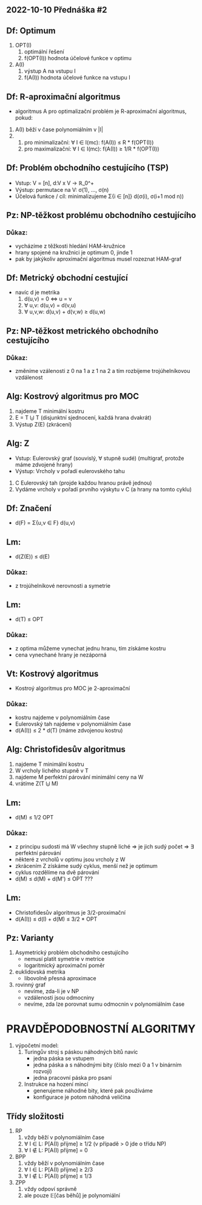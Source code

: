 2022-10-10
Přednáška #2
------------



Df: Optimum
-----------
1. OPT(I) 	
	1. optimální řešení
	2. f(OPT(I)) 	hodnota účelové funkce v optimu
2. A(I)
	1. výstup A na vstupu I
	2. f(A(I))		hodnota účelové funkce na vstupu I


Df: R-aproximační algoritmus
----------------------------
- algoritmus A pro optimalizační problém je R-aproximační algoritmus, pokud:
1. A(I) běží v čase polynomiálním v |I|
2.
	1. pro minimalizační: ∀ I ∈ I(mc): f(A(I)) ≤ R * f(OPT(I))
	1. pro maximalizační: ∀ I ∈ I(mc): f(A(I)) ≥ 1/R * f(OPT(I))


 
Df: Problém obchodního cestujícího (TSP)
----------------------------------------
- Vstup: 					V = [n], d:V x V -> ℝ_0^+
- Výstup: 					permutace na V: σ(1), ..., σ(n)
- Účelová funkce / cíl: 	minimalizujeme Σ{i ∈ [n]} d(σ(i), σ(i+1 mod n))


Pz: NP-těžkost problému obchodního cestujícího
----------------------------------------------
### Důkaz:
- vycházíme z těžkosti hledání HAM-kružnice
- hrany spojené na kružnici je optimum 0, jinde 1
- pak by jakýkoliv aproximační algoritmus musel rozeznat HAM-graf


Df: Metrický obchodní cestující
-------------------------------
- navíc d je metrika
	1. d(u,v) = 0   <=>   u = v
	2. ∀ u,v: d(u,v) = d(v,u)
	3. ∀ u,v,w: d(u,v) + d(v,w) ≥ d(u,w)
	

Pz: NP-těžkost metrického obchodního cestujícího
------------------------------------------------
### Důkaz:
- změníme vzálenosti z 0 na 1 a z 1 na 2 a tím rozbijeme trojúhelníkovou vzdálenost


Alg: Kostrový algoritmus pro MOC
---------------------------------
1. najdeme T minimální kostru
2. E = T ⨄ T 	(disjunktní sjednocení, každá hrana dvakrát)
3. Výstup Z(E) 	(zkrácení)


Alg: Z
------
- Vstup: Eulerovský graf  	(souvislý, ∀ stupně sudé) (multigraf, protože máme zdvojené hrany)
- Výstup: Vrcholy v pořadí eulerovského tahu

1. C Eulerovský tah 							(projde každou hranou právě jednou)
2. Vydáme vrcholy v pořadí prvního výskytu v C 	(a hrany na tomto cyklu)


Df: Značení
-----------
- d(F) = Σ{u,v ∈ F} d(u,v)


Lm:
---
- d(Z(E)) ≤ d(E)

### Důkaz:
- z trojúhelníkové nerovnosti a symetrie


Lm:
---
- d(T) ≤ OPT

### Důkaz:
- z optima můžeme vynechat jednu hranu, tím získáme kostru
- cena vynechané hrany je nezáporná


Vt: Kostrový algoritmus
-----------------------
- Kostroý algoritmus pro MOC je 2-aproximační

### Důkaz:
- kostru najdeme v polynomiálním čase
- Eulerovský tah najdeme v polynomiálním čase
- d(A(I)) ≤ 2 * d(T) 	(máme zdvojenou kostru)


Alg: Christofidesův algoritmus
------------------------------
1. najdeme T minimální kostru
2. W vrcholy lichého stupně v T
3. najdeme M perfektní párování minimální ceny na W
4. vrátíme Z(T ⨄ M)


Lm:
---
- d(M) ≤ 1/2 OPT

### Důkaz:
- z principu sudosti má W všechny stupně liché => je jich sudý počet => ∃ perfektní párování
- některé z vrcholů v optimu jsou vrcholy z W
- zkrácením Z získáme sudý cyklus, menší než je optimum
- cyklus rozdělíme na dvě párování
- d(M) ≤ d(M) + d(M') ≤ OPT ???


Lm:
---
- Christofidesův algoritmus je 3/2-proximační
- d(A(I)) ≤ d(I) + d(M) ≤ 3/2 * OPT


Pz: Varianty
------------
1. Asymetrický problém obchodního cestujícího
	+ nemusí platit symetrie v metrice
	+ logaritmický aproximační poměr
2. euklidovská metrika
	+ libovolně přesná aproximace
3. rovinný graf
	+ nevíme, zda-li je v NP
	+ vzdálenosti jsou odmocniny
	+ nevíme, zda lze porovnat sumu odmocnin v polynomiálním čase




PRAVDĚPODOBNOSTNÍ ALGORITMY
===========================
1. výpočetní model:
	1. Turingův stroj s páskou náhodných bitů navíc
		+ jedna páska se vstupem
		+ jedna páska a s náhodnými bity 	(číslo mezi 0 a 1 v binárním rozvoji)
		+ jedna pracovní páska pro psaní
	2. Instrukce na hození mincí
		+ generujeme náhodné bity, které pak používáme
		+ konfigurace je potom náhodná veličina



Třídy složitosti
----------------
1. RP
	1. vždy běží v polynomiálním čase
	2. ∀ I ∈ L: P[A(I) přijme] ≥ 1/2 		(v případě > 0 jde o třídu NP)  
	3. ∀ I ∉ L: P[A(I) přijme] = 0
2. BPP
	1. vždy běží v polynomiálním čase
	2. ∀ I ∈ L: P[A(I) přijme] ≥ 2/3
	3. ∀ I ∉ L: P[A(I) přijme] ≤ 1/3
3. ZPP
	1. vždy odpoví správně
	2. ale pouze 𝔼[čas běhů] je polynomiální